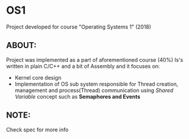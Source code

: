 # OS1
Project developed for course "Operating Systems 1" (2018)
## ABOUT:
Project was implemented as a part of aforementioned course (40%)
Is's written in plain C/C++ and a bit of Assembly and it focuses on:
* Kernel core design
* Implementation of OS sub system responsible for Thread creation, management and process(Thread) communication using *Shared Variable* concept such as **Semaphores and Events**
## NOTE:
Check spec for more info
